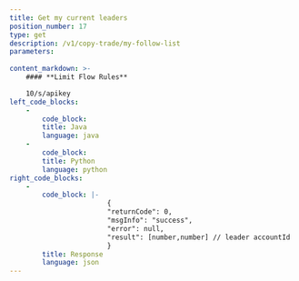```yaml
---
title: Get my current leaders
position_number: 17
type: get
description: /v1/copy-trade/my-follow-list
parameters:
    
content_markdown: >-
    #### **Limit Flow Rules**

    10/s/apikey
left_code_blocks:
    -
        code_block:
        title: Java
        language: java
    -
        code_block:
        title: Python
        language: python
right_code_blocks:
    -
        code_block: |-
                        {
                        "returnCode": 0,
                        "msgInfo": "success",
                        "error": null,
                        "result": [number,number] // leader accountId
                        }
        title: Response
        language: json
---
```


